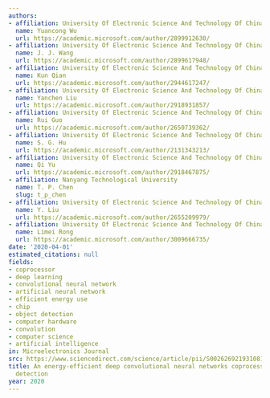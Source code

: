 ```yaml
---
authors:
- affiliation: University Of Electronic Science And Technology Of China
  name: Yuancong Wu
  url: https://academic.microsoft.com/author/2899912630/
- affiliation: University Of Electronic Science And Technology Of China
  name: J. J. Wang
  url: https://academic.microsoft.com/author/2899617948/
- affiliation: University Of Electronic Science And Technology Of China
  name: Kun Qian
  url: https://academic.microsoft.com/author/2944617247/
- affiliation: University Of Electronic Science And Technology Of China
  name: Yanchen Liu
  url: https://academic.microsoft.com/author/2918931857/
- affiliation: University Of Electronic Science And Technology Of China
  name: Rui Guo
  url: https://academic.microsoft.com/author/2650739362/
- affiliation: University Of Electronic Science And Technology Of China
  name: S. G. Hu
  url: https://academic.microsoft.com/author/2131343213/
- affiliation: University Of Electronic Science And Technology Of China
  name: Qi Yu
  url: https://academic.microsoft.com/author/2918467875/
- affiliation: Nanyang Technological University
  name: T. P. Chen
  slug: t_p_chen
- affiliation: University Of Electronic Science And Technology Of China
  name: Y. Liu
  url: https://academic.microsoft.com/author/2655209979/
- affiliation: University Of Electronic Science And Technology Of China
  name: Limei Rong
  url: https://academic.microsoft.com/author/3009666735/
date: '2020-04-01'
estimated_citations: null
fields:
- coprocessor
- deep learning
- convolutional neural network
- artificial neural network
- efficient energy use
- chip
- object detection
- computer hardware
- convolution
- computer science
- artificial intelligence
in: Microelectronics Journal
src: https://www.sciencedirect.com/science/article/pii/S002626921931081X
title: An energy-efficient deep convolutional neural networks coprocessor for multi-object
  detection
year: 2020
---
```

